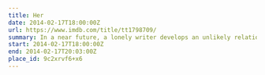 ```yaml
---
title: Her
date: 2014-02-17T18:00:00Z
url: https://www.imdb.com/title/tt1798709/
summary: In a near future, a lonely writer develops an unlikely relationship with an operating system designed to meet his every need.
start: 2014-02-17T18:00:00Z
end: 2014-02-17T20:03:00Z
place_id: 9c2xrvf6+x6
---
```


